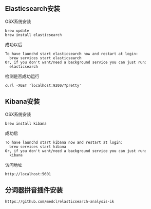 ## Elasticsearch安装

OSX系统安装

```
brew update
brew install elasticsearch
```

成功以后

```
To have launchd start elasticsearch now and restart at login:
  brew services start elasticsearch
Or, if you don't want/need a background service you can just run:
  elasticsearch
```

检测是否成功运行

```
curl -XGET 'localhost:9200/?pretty'
```

## Kibana安装

OSX系统安装

```
brew install kibana
```

成功后

```
To have launchd start kibana now and restart at login:
  brew services start kibana
Or, if you don't want/need a background service you can just run:
  kibana
```
访问地址
```
http://localhost:5601
```

## 分词器拼音插件安装

```
https://github.com/medcl/elasticsearch-analysis-ik
```
